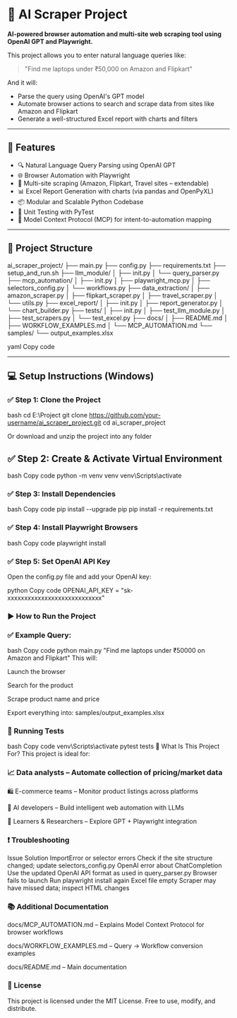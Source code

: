 # 🤖 AI Scraper Project

**AI-powered browser automation and multi-site web scraping tool using OpenAI GPT and Playwright.**

This project allows you to enter natural language queries like:

> "Find me laptops under ₹50,000 on Amazon and Flipkart"

And it will:
- Parse the query using OpenAI's GPT model
- Automate browser actions to search and scrape data from sites like Amazon and Flipkart
- Generate a well-structured Excel report with charts and filters

---

## 🚀 Features

- 🔍 Natural Language Query Parsing using OpenAI GPT
- 🌐 Browser Automation with Playwright
- 🛒 Multi-site scraping (Amazon, Flipkart, Travel sites – extendable)
- 📊 Excel Report Generation with charts (via pandas and OpenPyXL)
- 📦 Modular and Scalable Python Codebase
- 🧪 Unit Testing with PyTest
- 🧠 Model Context Protocol (MCP) for intent-to-automation mapping

---

## 📁 Project Structure

ai_scraper_project/
├── main.py
├── config.py
├── requirements.txt
├── setup_and_run.sh
├── llm_module/
│ ├── init.py
│ └── query_parser.py
├── mcp_automation/
│ ├── init.py
│ ├── playwright_mcp.py
│ ├── selectors_config.py
│ └── workflows.py
├── data_extraction/
│ ├── amazon_scraper.py
│ ├── flipkart_scraper.py
│ ├── travel_scraper.py
│ └── utils.py
├── excel_report/
│ ├── init.py
│ ├── report_generator.py
│ └── chart_builder.py
├── tests/
│ ├── init.py
│ ├── test_llm_module.py
│ ├── test_scrapers.py
│ └── test_excel.py
├── docs/
│ ├── README.md
│ ├── WORKFLOW_EXAMPLES.md
│ └── MCP_AUTOMATION.md
└── samples/
└── output_examples.xlsx

yaml
Copy code


---

## 💻 Setup Instructions (Windows)

### ✅ Step 1: Clone the Project

bash
cd E:\Project
git clone https://github.com/your-username/ai_scraper_project.git
cd ai_scraper_project

Or download and unzip the project into any folder

## ✅ Step 2: Create & Activate Virtual Environment
bash
Copy code
python -m venv venv
venv\Scripts\activate

### ✅ Step 3: Install Dependencies
bash
Copy code
pip install --upgrade pip
pip install -r requirements.txt

### ✅ Step 4: Install Playwright Browsers
bash
Copy code
playwright install

### ✅ Step 5: Set OpenAI API Key

Open the config.py file and add your OpenAI key:

python
Copy code
OPENAI_API_KEY = "sk-xxxxxxxxxxxxxxxxxxxxxxxxxxxx"

### ▶️ How to Run the Project

### ✅ Example Query:
bash
Copy code
python main.py "Find me laptops under ₹50000 on Amazon and Flipkart"
This will:

Launch the browser

Search for the product

Scrape product name and price

Export everything into:
samples/output_examples.xlsx


### 🧪 Running Tests

bash
Copy code
venv\Scripts\activate
pytest tests
🧠 What Is This Project For?
This project is ideal for:

### 📈 Data analysts – Automate collection of pricing/market data

🛍️ E-commerce teams – Monitor product listings across platforms

🤖 AI developers – Build intelligent web automation with LLMs

🧪 Learners & Researchers – Explore GPT + Playwright integration

### ❗ Troubleshooting

Issue	Solution
ImportError or selector errors	Check if the site structure changed; update selectors_config.py
OpenAI error about ChatCompletion	Use the updated OpenAI API format as used in query_parser.py
Browser fails to launch	Run playwright install again
Excel file empty	Scraper may have missed data; inspect HTML changes

### 📚 Additional Documentation
docs/MCP_AUTOMATION.md – Explains Model Context Protocol for browser workflows

docs/WORKFLOW_EXAMPLES.md – Query → Workflow conversion examples

docs/README.md – Main documentation

### 📜 License
This project is licensed under the MIT License.
Free to use, modify, and distribute.
